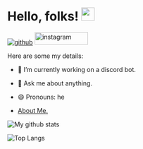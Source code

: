 # Hello, folks! <img src="https://raw.githubusercontent.com/MartinHeinz/MartinHeinz/master/wave.gif" width="30px">
[![github](https://img.shields.io/badge/GitHub-000000?style=for-the-badge&logo=GitHub&logoColor=white)](https://github.com/vmDeshpande/)
[<img src="https://res.cloudinary.com/practicaldev/image/fetch/s--Sg7TEMKA--/c_limit%2Cf_auto%2Cfl_progressive%2Cq_auto%2Cw_880/https://img.shields.io/badge/Instagram-E4405F%3Fstyle%3Dfor-the-badge%26logo%3Dinstagram%26logoColor%3Dwhite" alt="instagram" loading="lazy" width="121" height="28">](https://instagram.com/feathered_beast_)

Here are some my details:

- 🌱 I’m currently working on a discord bot.
- 💬 Ask me about anything.

- 😄 Pronouns: he
- [About Me.](http://vedantdeshpande.freetzi.com/)

![My github stats](https://github-readme-stats.vercel.app/api?username=vmDeshpande&count_private=true&show_icons=true&theme=radical&hide_rank=false)

![Top Langs](https://github-readme-stats.vercel.app/api/top-langs/?username=vmDeshpande)

